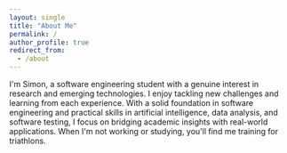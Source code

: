 ```yaml
---
layout: single
title: "About Me"
permalink: /
author_profile: true
redirect_from:
  - /about
---
```


I'm Simon, a software engineering student with a genuine interest in research and emerging technologies. I enjoy tackling new challenges and learning from each experience. With a solid foundation in software engineering and practical skills in artificial intelligence, data analysis, and software testing, I focus on bridging academic insights with real-world applications. When I'm not working or studying, you'll find me training for triathlons.
